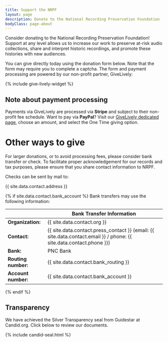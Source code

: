 ```yaml
---
title: Support the NRPF
layout: page
description: Donate to the National Recording Preservation Foundation
bodyClass: page-about
---
```


Consider donating to the National Recording Preservation Foundation! Support at any level allows us to increase our work to preserve at-risk audio collections, share and interpret historic recordings, and promote these histories with new audiences.

You can give directly today using the donation form below. Note that the form may require you to complete a captcha. The form and payment processing are powered by our non-profit partner, GiveLively:

{% include give-lively-widget %}


## Note about payment processing

Payments via GiveLively are processed via **Stripe** and subject to their non-profit fee schedule. Want to pay via **PayPal**? Visit our [GiveLively dedicated page](https://secure.givelively.org/donate/national-recording-preservation-foundation), choose an amount, and select the One Time giving option.

# Other ways to give

For larger donations, or to avoid processing fees, please consider bank transfer or check.
To facilitate proper acknowledgement for our records and tax purposes,
please ensure that you share contact information to NRPF.

Checks can be sent by mail to:

{{ site.data.contact.address }}

{% if site.data.contact.bank_account %}
Bank transfers may use the following information:

|| Bank Transfer Information |
| :-- | ----------- |
| **Organization:** | {{ site.data.contact.org }} |
| **Contact:** | {{ site.data.contact.press_contact }} (email: {{ site.data.contact.email }} / phone: {{ site.data.contact.phone }}) |
| **Bank:** | PNC Bank |
| **Routing number:** | {{ site.data.contact.bank_routing }} |
| **Account number:** | {{ site.data.contact.bank_account }} |

{% endif %}

## Transparency

We have achieved the Silver Transparency seal from Guidestar at Candid.org. Click below to review our documents. 

{% include candid-seal.html %}

